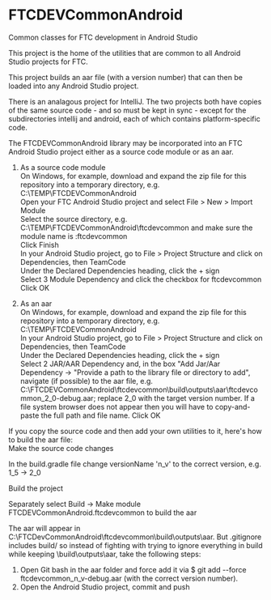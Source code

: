 # FTCDEVCommonAndroid
Common classes for FTC development in Android Studio

This project is the home of the utilities that are common to all Android Studio projects for FTC.

This project builds an aar file (with a version number) that can then be loaded into any Android Studio project.  

There is an analagous project for IntelliJ. The two projects both have copies of the same source code - and so must be kept in sync -
except for the subdirectories intellij and android, each of which contains platform-specific code.

The FTCDEVCommonAndroid library may be incorporated into an FTC Android Studio project either as a source code module or as an aar.  

1. As a source code module  
On Windows, for example, download and expand the zip file for this repository into a temporary directory, e.g. C:\TEMP\FTCDEVCommonAndroid  
Open your FTC Android Studio project and select File > New > Import Module  
Select the source directory, e.g. C:\TEMP\FTCDEVCommonAndroid\ftcdevcommon and make sure the module name is :ftcdevcommon  
Click Finish  
In your Android Studio project, go to File > Project Structure and click on Dependencies, then TeamCode  
Under the Declared Dependencies heading, click the + sign  
Select 3 Module Dependency and click the checkbox for ftcdevcommon  
Click OK  

2. As an aar  
On Windows, for example, download and expand the zip file for this repository into a temporary directory, e.g. C:\TEMP\FTCDEVCommonAndroid   
In your Android Studio project, go to File > Project Structure and click on Dependencies, then TeamCode  
Under the Declared Dependencies heading, click the + sign  
Select 2 JAR/AAR Dependency and, in the box "Add Jar/Aar Dependency -> "Provide a path to the library file or directory to add", navigate
   (if possible) to the aar file, e.g. C:\FTCDEVCommonAndroid\ftcdevcommon\build\outputs\aar\ftcdevcommon_2_0-debug.aar;
   replace 2_0 with the target version number. If a file system browser does not appear then you will have to copy-and-paste the full path
   and file name.
Click OK

If you copy the source code and then add your own utilities to it, here's how to build the aar file:  
Make the source code changes  

In the build.gradle file change versionName 'n_v' to the correct version, e.g. 1_5 -> 2_0  

Build the project  

Separately select Build -> Make module FTCDEVCommonAndroid.ftcdevcommon to build the aar  

The aar will appear in C:\FTCDevCommonAndroid\ftcdevcommon\build\outputs\aar.
But .gitignore includes build/ so instead of fighting with trying to ignore everything in
build while keeping \build\outputs\aar, take the following steps:  
1. Open Git bash in the aar folder and force add it via $ git add --force ftcdevcommon_n_v-debug.aar (with the correct version number).
2. Open the Android Studio project, commit and push


